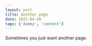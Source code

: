 ```yaml
---
layout: post
title: Another page
date: 2021-04-20
tags: ['dummy', 'content']
---
```


Sometimes you just want another page.
